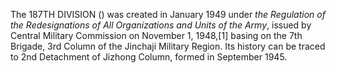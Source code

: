 The 187TH DIVISION () was created in January 1949 under _the Regulation of the Redesignations of All Organizations and Units of the Army_, issued by Central Military Commission on November 1, 1948,[1] basing on the 7th Brigade, 3rd Column of the Jinchaji Military Region. Its history can be traced to 2nd Detachment of Jizhong Column, formed in September 1945.
